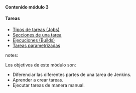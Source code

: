 #### Contenido módulo 3

#### Tareas

* [Tipos de tareas (Jobs)](/#job_types)
* [Secciones de una tarea](/#job_sections)
* [Ejecuciones (Builds)](/#builds)
* [Tareas parametrizadas](/#parameterized_jobs)

notes:

Los objetivos de este módulo son:

* Diferenciar las diferentes partes de una tarea de Jenkins.
* Aprender a crear tareas.
* Ejecutar tareas de manera manual.
